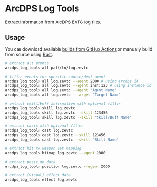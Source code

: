 # ArcDPS Log Tools
Extract information from ArcDPS EVTC log files.

## Usage
You can download available [builds from GitHub Actions](https://github.com/Zerthox/arcdps-log-tools/actions/workflows/build.yml) or manually build from source using [Rust](https://www.rust-lang.org/learn/get-started).

```sh
# extract all events
arcdps_log_tools all path/to/log.zevtc

# filter events for specific source/dest agent
arcdps_log_tools all log.zevtc --agent 2000 # using arcdps id
arcdps_log_tools all log.zevtc --agent inst:123 # using instance id
arcdps_log_tools all log.zevtc --agent "Agent Name"
arcdps_log_tools all log.zevtc --target "Target Name"

# extract skill/buff information with optional filter
arcdps_log_tools skill log.zevtc
arcdps_log_tools skill log.zevtc --skill 123456
arcdps_log_tools skill log.zevtc --skill "Skill/Buff Name"

# extract casts with optional filter
arcdps_log_tools cast log.zevtc
arcdps_log_tools cast log.zevtc --skill 123456
arcdps_log_tools cast log.zevtc --skill "Skill Name"

# extract hit to weapon set mapping
arcdps_log_tools hitmap log.zevtc --agent 2000

# extract position data
arcdps_log_tools position log.zevtc --agent 2000

# extract (visual) effect data
arcdps_log_tools effect log.zevtc
```
